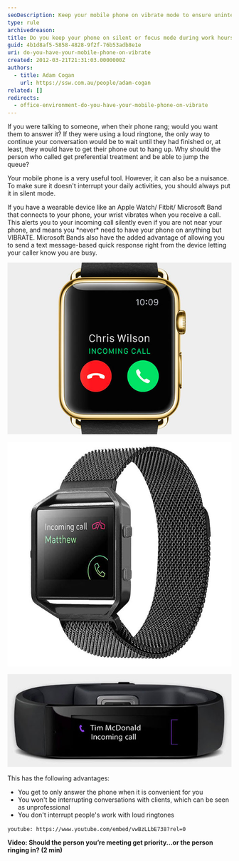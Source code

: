 ```yaml
---
seoDescription: Keep your mobile phone on vibrate mode to ensure uninterrupted work and conversations while minimizing distractions.
type: rule
archivedreason:
title: Do you keep your phone on silent or focus mode during work hours?
guid: 4b1d8af5-5858-4828-9f2f-76b53adb8e1e
uri: do-you-have-your-mobile-phone-on-vibrate
created: 2012-03-21T21:31:03.0000000Z
authors:
  - title: Adam Cogan
    url: https://ssw.com.au/people/adam-cogan
related: []
redirects:
  - office-environment-do-you-have-your-mobile-phone-on-vibrate
---
```


If you were talking to someone, when their phone rang; would you want them to answer it? If they were using a loud ringtone, the only way to continue your conversation would be to wait until they had finished or, at least, they would have to get their phone out to hang up. Why should the person who called get preferential treatment and be able to jump the queue?

Your mobile phone is a very useful tool. However, it can also be a nuisance. To make sure it doesn't interrupt your daily activities, you should always put it in silent mode.

<!--endintro-->

If you have a wearable device like an Apple Watch/ Fitbit/ Microsoft Band that connects to your phone, your wrist vibrates when you receive a call. This alerts you to your incoming call silently even if you are not near your phone, and means you \*never\* need to have your phone on anything but VIBRATE. Microsoft Bands also have the added advantage of allowing you to send a text message-based quick response right from the device letting your caller know you are busy.

![Figure: With an Apple Watch, you can keep your phone on vibrate 100% of the time and never have to worry about missing a call](apple-iwatch-incoming-call.jpg)

![Figure: With a Fitbit, you can keep your phone on vibrate 100% of the time and never have to worry about missing a call](fitbit-band-incoming-call.jpg)

![Figure: With a Microsoft Band, you can keep your phone on vibrate 100% of the time and never have to worry about missing a call](microsoft-band-incoming-call.jpg)

This has the following advantages:

* You get to only answer the phone when it is convenient for you
* You won't be interrupting conversations with clients, which can be seen as unprofessional
* You don't interrupt people's work with loud ringtones

`youtube: https://www.youtube.com/embed/vwBzLLbE738?rel=0`

**Video: Should the person you’re meeting get priority...or the person ringing in? (2 min)**
